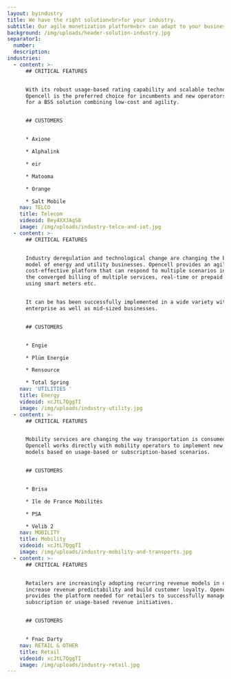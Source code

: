 ```yaml
---
layout: byindustry
title: We have the right solution<br>for your industry.
subtitle: Our agile monetization platform<br> can adapt to your business need.
background: /img/uploads/header-solution-industry.jpg
separator1:
  number:
  description:
industries:
  - content: >-
      ## CRITICAL FEATURES


      With its robust usage-based rating capability and scalable technology,
      Opencell is the preferred choice for incumbents and new operators looking
      for a BSS solution combining low-cost and agility.


      ## CUSTOMERS


      * Axione

      * Alphalink

      * eir

      * Matooma

      * Orange

      * Salt Mobile
    nav: TELCO
    title: Telecom
    videoid: Bey4XXJAqS8
    image: /img/uploads/industry-telco-and-iot.jpg
  - content: >-
      ## CRITICAL FEATURES


      Industry deregulation and technological change are changing the business
      model of energy and utility businesses. Opencell provides an agile and
      cost-effective platform that can respond to multiple scenarios including
      the converged billing of multiple services, real-time or prepaid billing
      using smart meters etc.


      It can be has been successfully implemented in a wide variety with
      enterprise as well as mid-sized businesses.


      ## CUSTOMERS


      * Engie

      * Plüm Energie

      * Rensource

      * Total Spring
    nav: 'UTILITIES '
    title: Energy
    videoid: xcJtL7QggTI
    image: /img/uploads/industry-utility.jpg
  - content: >-
      ## CRITICAL FEATURES


      Mobility services are changing the way transportation is consumed.
      Opencell works directly with mobility operators to implement new business
      models based on usage-based or subscription-based scenarios.


      ## CUSTOMERS


      * Brisa

      * Ile de France Mobilités

      * PSA

      * Velib 2
    nav: MOBILITY
    title: Mobility
    videoid: xcJtL7QggTI
    image: /img/uploads/industry-mobility-and-transports.jpg
  - content: >-
      ## CRITICAL FEATURES


      Retailers are increasingly adopting recurring revenue models in order to
      increase revenue predictability and build customer loyalty. Opencell
      provides the platform needed for retailers to successfully manage
      subscription or usage-based revenue initiatives.


      ## CUSTOMERS


      * Fnac Darty
    nav: RETAIL & OTHER
    title: Retail
    videoid: xcJtL7QggTI
    image: /img/uploads/industry-retail.jpg
---
```

